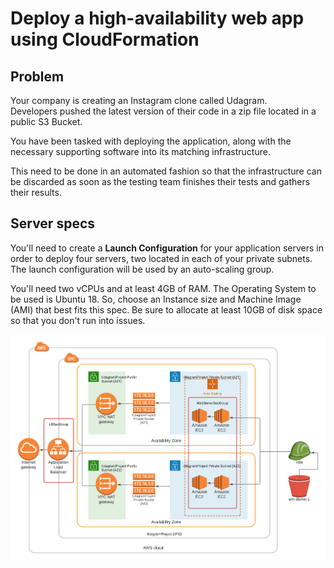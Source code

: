 # Deploy a high-availability web app using CloudFormation

## Problem
Your company is creating an Instagram clone called Udagram.  
Developers pushed the latest version of their code in a zip file located in a public S3 Bucket.  
  
You have been tasked with deploying the application, along with the necessary supporting software into its matching infrastructure.  
  
This need to be done in an automated fashion so that the infrastructure can be discarded as soon as the testing team finishes their tests and gathers their results.

## Server specs
You'll need to create a **Launch Configuration** for your application servers in order to deploy four servers, two located in each of your private subnets. The launch configuration will be used by an auto-scaling group.  
  
You'll need two vCPUs and at least 4GB of RAM. The Operating System to be used is Ubuntu 18. So, choose an Instance size and Machine Image (AMI) that best fits this spec.
Be sure to allocate at least 10GB of disk space so that you don't run into issues.

![Diagram](./udagram-diagram.png)

